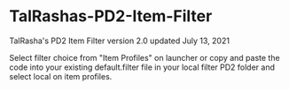 # TalRashas-PD2-Item-Filter <br>
TalRasha's PD2 Item Filter version 2.0 updated July 13, 2021 <br>

Select filter choice from "Item Profiles" on launcher or copy and paste the code into your existing default.filter file in your local filter PD2 folder and select local on item profiles.
